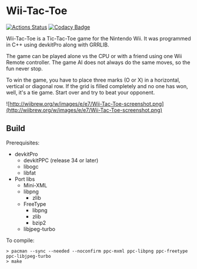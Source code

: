 # Wii-Tac-Toe

[![Actions Status](https://github.com/Crayon2000/Wii-Tac-Toe/workflows/Continuous%20Integration/badge.svg)](https://github.com/Crayon2000/Wii-Tac-Toe/actions)
[![Codacy Badge](https://api.codacy.com/project/badge/Grade/ab38c1f3adee4d629c72d285efee6a73)](https://www.codacy.com/app/Crayon2000/Wii-Tac-Toe?utm_source=github.com&amp;utm_medium=referral&amp;utm_content=Crayon2000/Wii-Tac-Toe&amp;utm_campaign=Badge_Grade)

Wii-Tac-Toe is a Tic-Tac-Toe game for the Nintendo Wii. It was programmed in C++ using devkitPro along with GRRLIB.

The game can be played alone vs the CPU or with a friend using one Wii Remote controller. The game AI does not always do the same moves, so the fun never stop.

To win the game, you have to place three marks (O or X) in a horizontal, vertical or diagonal row. If the grid is filled completely and no one has won, well, it's a tie game. Start over and try to beat your opponent.

![http://wiibrew.org/w/images/e/e7/Wii-Tac-Toe-screenshot.png](http://wiibrew.org/w/images/e/e7/Wii-Tac-Toe-screenshot.png)

## Build

Prerequisites:

* devkitPro
  * devkitPPC (release 34 or later)
  * libogc
  * libfat
* Port libs
  * Mini-XML
  * libpng
    * zlib
  * FreeType
    * libpng
    * zlib
    * bzip2
  * libjpeg-turbo

To compile:

```text
> pacman --sync --needed --noconfirm ppc-mxml ppc-libpng ppc-freetype ppc-libjpeg-turbo
> make
```
